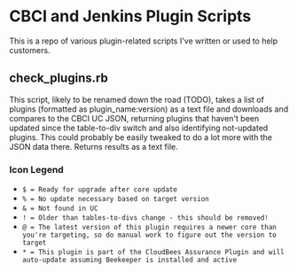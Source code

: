 # CBCI and Jenkins Plugin Scripts
This is a repo of various plugin-related scripts I've written or used to help customers.

## check_plugins.rb
This script, likely to be renamed down the road (TODO), takes a list of plugins (formatted as plugin_name:version) as a text file and downloads and compares to the CBCI UC JSON, returning plugins that haven't been updated since the table-to-div switch and also identifying not-updated plugins. This could probably be easily tweaked to do a lot more with the JSON data there. Returns results as a text file.

### Icon Legend
* `$ = Ready for upgrade after core update`
* `% = No update necessary based on target version`
* `& = Not found in UC`
* `! = Older than tables-to-divs change - this should be removed!`
* `@ = The latest version of this plugin requires a newer core than you're targeting, so do manual work to figure out the version to target`
* `* = This plugin is part of the CloudBees Assurance Plugin and will auto-update assuming Beekeeper is installed and active`